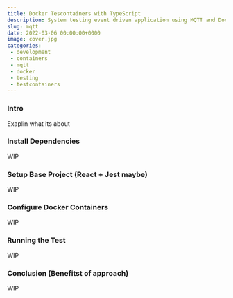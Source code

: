 ```yaml
---
title: Docker Tescontainers with TypeScript
description: System testing event driven application using MQTT and Docker Testcontainers.
slug: mqtt
date: 2022-03-06 00:00:00+0000
image: cover.jpg
categories: 
 - development
 - containers
 - mqtt
 - docker
 - testing
 - testcontainers
---
```


### Intro

Exaplin what its about

### Install Dependencies 

WIP

### Setup Base Project (React + Jest maybe)

WIP

### Configure Docker Containers 

WIP 


### Running the Test 

WIP


### Conclusion (Benefitst of approach)

WIP

